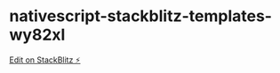 # nativescript-stackblitz-templates-wy82xl

[Edit on StackBlitz ⚡️](https://stackblitz.com/edit/nativescript-stackblitz-templates-wy82xl)
